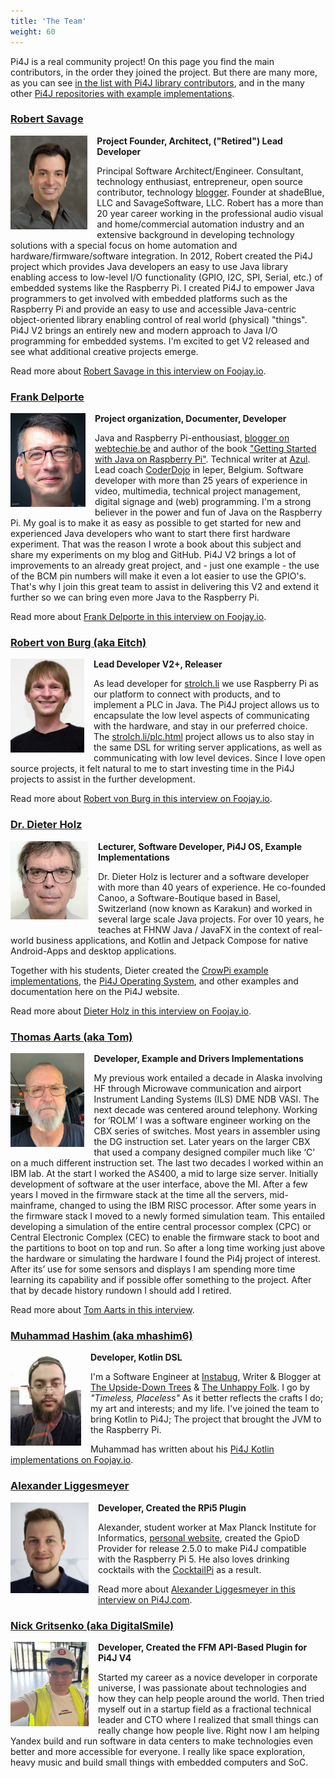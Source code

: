 ```yaml
---
title: 'The Team'
weight: 60
---
```


Pi4J is a real community project! On this page you find the main contributors, in the order they joined the project. But there are many more, as you can see [in the list with Pi4J library contributors](https://github.com/Pi4J/pi4j/graphs/contributors), and in the many other [Pi4J repositories with example implementations](https://github.com/orgs/Pi4J/repositories).

<h3 style="clear: both;"><a href="https://twitter.com/savageautomate" target="_blank">Robert Savage</a></h3>

<img src="/assets/about/team/robert-savage.png" style="float: left; margin: 0 15px 10px 0; max-width: 125px; max-height: 150px;">

**Project Founder, Architect, ("Retired") Lead Developer**

Principal Software Architect/Engineer. Consultant, technology enthusiast, entrepreneur, open source contributor, technology [blogger](http://www.savagehomeautomation.com/). Founder at shadeBlue, LLC and SavageSoftware, LLC.  Robert has a more than 20 year career working in the professional audio visual and home/commercial automation industry and an extensive background in developing technology solutions with a special focus on home automation and hardware/firmware/software integration. In 2012, Robert created the Pi4J project which provides Java developers an easy to use Java library enabling access to low-level I/O functionality (GPIO, I2C, SPI, Serial, etc.) of embedded systems like the Raspberry Pi. I created Pi4J to empower Java programmers to get involved with embedded platforms such as the Raspberry Pi and provide an easy to use and accessible Java-centric object-oriented library enabling control of real world (physical) "things".  Pi4J V2 brings an entirely new and modern approach to Java I/O programming for embedded systems.  I'm excited to get V2 released and see what additional creative projects emerge.  

Read more about [Robert Savage in this interview on Foojay.io](https://foojay.io/today/interviews-with-robert-savage-and-johan-vos-on-the-state-of-java-on-raspberry-pi/).

<h3 style="clear: both;"><a href="https://www.linkedin.com/in/frankdelporte/" target="_blank">Frank Delporte</a></h3>

<img src="/assets/about/team/frank-delporte-xs.jpg" style="float: left; margin-right: 15px; margin: 0 15px 10px 0; max-height: 150px;">

**Project organization, Documenter, Developer**

Java and Raspberry Pi-enthousiast, [blogger on webtechie.be](https://webtechie.be/) and author of the book ["Getting Started with Java on Raspberry Pi"](https://webtechie.be/books/). Technical writer at [Azul](https://www.azul.com/). Lead coach [CoderDojo](https://www.coderdojobelgium.be) in Ieper, Belgium. Software developer with more than 25 years of experience in video, multimedia, technical project management, digital signage and (web) programming. I'm a strong believer in the power and fun of Java on the Raspberry Pi. My goal is to make it as easy as possible to get started for new and experienced Java developers who want to start there first hardware experiment. That was the reason I wrote a book about this subject and share my experiments on my blog and GitHub. Pi4J V2 brings a lot of improvements to an already great project, and - just one example - the use of the BCM pin numbers will make it even a lot easier to use the GPIO's. That's why I join this great team to assist in delivering this V2 and extend it further so we can bring even more Java to the Raspberry Pi.        

Read more about [Frank Delporte in this interview on Foojay.io](https://foojay.io/today/unlocking-java-secrets-with-frank-delporte-insights-stories-and-tips-for-success/). 

<h3 style="clear: both;"><a href="https://mstdn.gsi.li/@eitch" target="_blank">Robert von Burg (aka Eitch)</a></h3>

<img src="/assets/about/team/eitch.jpg" style="float: left; margin: 0 15px 10px 0; max-width: 125px; max-height: 150px;">

**Lead Developer V2+, Releaser**

As lead developer for [strolch.li](https://strolch.li) we use Raspberry Pi as our platform to connect with products, and to implement a PLC in Java. The Pi4J project allows us to encapsulate the low level aspects of communicating with the hardware, and stay in our preferred choice. The [strolch.li/plc.html](https://strolch.li/plc.html) project allows us to also stay in the same DSL for writing server applications, as well as communicating with low level devices. Since I love open source projects, it felt natural to me to start investing time in the Pi4J projects to assist in the further development.

Read more about [Robert von Burg in this interview on Foojay.io](https://foojay.io/today/evolutions-in-the-pi4j-library-by-tom-aarts-and-robert-von-burg/).

<h3 style="clear: both;"><a href="https://www.linkedin.com/in/dieter-holz-24761524/" target="_blank">Dr. Dieter Holz</a></h3>

<img src="/assets/about/team/dieter-holz.png" style="float: left; margin: 0 15px 10px 0; max-width: 125px; max-height: 150px;">

**Lecturer, Software Developer, Pi4J OS, Example Implementations**

Dr. Dieter Holz is lecturer and a software developer with more than 40 years of experience. He co-founded Canoo, a Software-Boutique based in Basel, Switzerland (now known as Karakun) and worked in several large scale Java projects. For over 10 years, he teaches at FHNW Java / JavaFX in the context of real-world business applications, and Kotlin and Jetpack Compose for native Android-Apps and desktop applications.

Together with his students, Dieter created the [CrowPi example implementations](/examples/components/), the [Pi4J Operating System](/pi4j-os/), and other examples and documentation here on the Pi4J website.

Read more about [Dieter Holz in this interview on Foojay.io](https://foojay.io/today/java-in-education-combining-java-with-raspberry-pi-and-the-pi4j-library/).

<h3 style="clear: both;"><a href="https://www.linkedin.com/in/tom-aarts-70b12488/" target="_blank">Thomas Aarts (aka Tom)</a></h3>

<img src="/assets/about/team/tom.jpg" style="float: left; margin: 0 15px 10px 0; max-width: 125px; max-height: 150px;">

**Developer, Example and Drivers Implementations**

My previous work entailed a decade in Alaska involving HF through Microwave communication and airport Instrument Landing Systems (ILS) DME NDB VASI. The next decade was centered around telephony. Working for ‘ROLM’ I was a software engineer working on the CBX series of switches. Most years in assembler using the DG instruction set. Later years on the larger CBX that used a company designed compiler much like ‘C’ on a much different instruction set. The last two decades I worked within an IBM lab. At the start I worked the AS400, a mid to large size server. Initially development of software at the user interface, above the MI.  After a few years I moved in the firmware stack at the time all the servers, mid-mainframe, changed to using the IBM RISC processor. After some years in the firmware stack I moved to a newly formed simulation team. This entailed developing a simulation of the entire central processor complex (CPC)  or Central Electronic Complex (CEC) to enable the firmware stack to boot and the partitions to boot on top and run. So after a long time working just above the hardware or simulating the hardware I found the Pi4j project of interest. After its’ use for some sensors and displays I am spending more time learning its capability and if possible offer something to the project. After that by decade history rundown I should add I retired. 

Read more about [Tom Aarts in this interview](https://pi4j.com/blog/2024/20240425_interview_tom_aarts/).

<h3 style="clear: both;"><a href="https://twitter.com/UpsideDownTrees" target="_blank">Muhammad Hashim (aka mhashim6)</a></h3>

<img src="/assets/about/team/muhammad.jpg" style="float: left; margin: 0 15px 10px 0; max-width: 125px; max-height: 150px;">

**Developer, Kotlin DSL**

I'm a Software Engineer at [Instabug](https://www.instabug.com/), Writer & Blogger at [The Upside-Down Trees](https://blog.mhashim6.me) & [The Unhappy Folk](https://blog.unhappyfolk.org). I go by *"Timeless, Placeless"* As it better reflects the crafts I do; my art and interests; and my life. I've joined the team to bring Kotlin to Pi4J; The project that brought the JVM to the Raspberry Pi.

Muhammad has written about his [Pi4J Kotlin implementations on Foojay.io](https://foojay.io/today/author/mhashim6/).

<h3 style="clear: both;"><a href="https://www.linkedin.com/in/alexander-liggesmeyer/" target="_blank">Alexander Liggesmeyer</a></h3>

<img src="/assets/about/team/alexander.jpg" style="float: left; margin: 0 15px 10px 0; max-width: 125px; max-height: 150px;">

**Developer, Created the RPi5 Plugin**

Alexander, student worker at Max Planck Institute for Informatics, [personal website](https://alexander.liggesmeyer.net/), created the GpioD Provider for release 2.5.0 to make Pi4J compatible with the Raspberry Pi 5. He also loves drinking cocktails with the [CocktailPi](https://pi4j.com/featured-projects/cocktail-maker-by-alex9849/) as a result. 

Read more about [Alexander Liggesmeyer in this interview on Pi4J.com](https://pi4j.com/blog/2024/20240318_interview_alexander_liggesmeyer/).

<h3 style="clear: both;"><a href="https://www.linkedin.com/in/nick-gritsenko/" target="_blank">Nick Gritsenko (aka DigitalSmile)</a></h3>

<img src="/assets/about/team/nick.jpg" style="float: left; margin: 0 15px 10px 0; max-width: 125px; max-height: 150px;">

**Developer, Created the FFM API-Based Plugin for Pi4J V4**

Started my career as a novice developer in corporate universe, I was passionate about technologies and how they can help people around the world. Then tried myself out in a startup field as a fractional technical leader and CTO where I realized that small things can really change how people live. Right now I am helping Yandex build and run software in data centers to make technologies even better and more accessible for everyone. I really like space exploration, heavy music and build small things with embedded computers and SoC.
